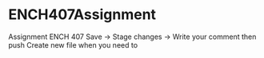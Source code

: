 # ENCH407Assignment
Assignment ENCH 407 
Save -> Stage changes -> Write your comment then push
Create new file when you need to 
